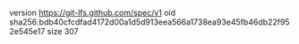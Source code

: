version https://git-lfs.github.com/spec/v1
oid sha256:bdb40cfcdfad4172d00a1d5d913eea566a1738ea93e45fb46db22f952e545e17
size 307
